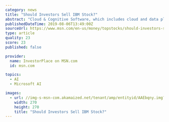 ```yaml
---
category: news
title: "Should Investors Sell IBM Stock?"
abstract: "Cloud & Cognitive Software, which includes cloud and data platforms, cognitive applications and transaction-processing platforms. Global Business Services ... However, the revenue of Microsoft’s (NASDAQ:MSFT) Intelligent Cloud unit jumped 19% year ..."
publishedDateTime: 2019-08-06T13:49:00Z
sourceUrl: https://www.msn.com/en-us/money/topstocks/should-investors-sell-ibm-stock/ar-AAFqfUF
type: article
quality: 23
score: 23
published: false

provider:
  name: InvestorPlace on MSN.com
  id: msn.com

topics:
  - AI
  - Microsoft AI

images:
  - url: //img-s-msn-com.akamaized.net/tenant/amp/entityid/AAEbqny.img?h=270&amp;w=270&amp;m=6&amp;q=60&amp;o=f&amp;l=f
    width: 270
    height: 270
    title: "Should Investors Sell IBM Stock?"
---
```


